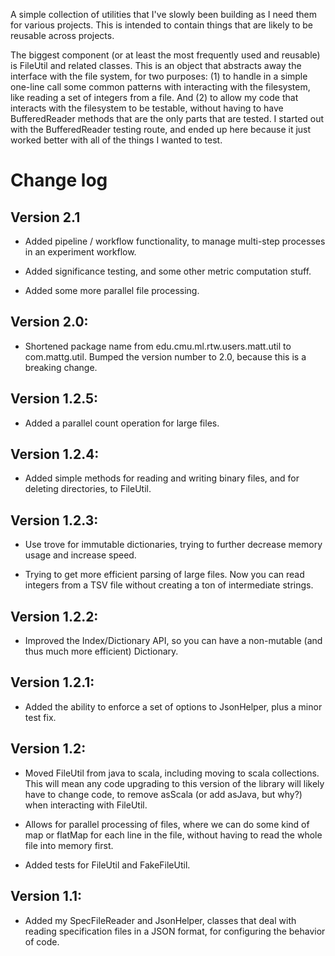 A simple collection of utilities that I've slowly been building as I need them for various
projects.  This is intended to contain things that are likely to be reusable across projects.

The biggest component (or at least the most frequently used and reusable) is FileUtil and related
classes.  This is an object that abstracts away the interface with the file system, for two
purposes: (1) to handle in a simple one-line call some common patterns with interacting with the
filesystem, like reading a set of integers from a file. And (2) to allow my code that interacts
with the filesystem to be testable, without having to have BufferedReader methods that are the
only parts that are tested.  I started out with the BufferedReader testing route, and ended up
here because it just worked better with all of the things I wanted to test.


# Change log

## Version 2.1

- Added pipeline / workflow functionality, to manage multi-step processes in an
  experiment workflow.

- Added significance testing, and some other metric computation stuff.

- Added some more parallel file processing.

## Version 2.0:

- Shortened package name from edu.cmu.ml.rtw.users.matt.util to com.mattg.util.  Bumped the
  version number to 2.0, because this is a breaking change.

## Version 1.2.5:

- Added a parallel count operation for large files.

## Version 1.2.4:

- Added simple methods for reading and writing binary files, and for deleting directories, to
  FileUtil.

## Version 1.2.3:

- Use trove for immutable dictionaries, trying to further decrease memory usage and increase speed.

- Trying to get more efficient parsing of large files.  Now you can read integers from a TSV file
  without creating a ton of intermediate strings.

## Version 1.2.2:

- Improved the Index/Dictionary API, so you can have a non-mutable (and thus much more efficient)
  Dictionary.

## Version 1.2.1:

- Added the ability to enforce a set of options to JsonHelper, plus a minor test fix.

## Version 1.2:

- Moved FileUtil from java to scala, including moving to scala collections.  This will mean any
  code upgrading to this version of the library will likely have to change code, to remove asScala
(or add asJava, but why?) when interacting with FileUtil.

- Allows for parallel processing of files, where we can do some kind of map or flatMap for
  each line in the file, without having to read the whole file into memory first.

- Added tests for FileUtil and FakeFileUtil.

## Version 1.1:

- Added my SpecFileReader and JsonHelper, classes that deal with reading specification files in a
  JSON format, for configuring the behavior of code.
